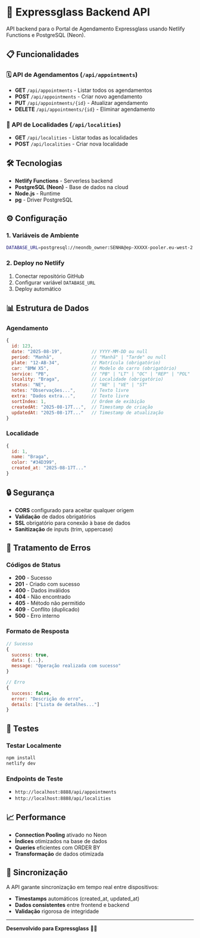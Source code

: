 # 🚀 Expressglass Backend API

API backend para o Portal de Agendamento Expressglass usando Netlify Functions e PostgreSQL (Neon).

## 📋 **Funcionalidades**

### **🗓️ API de Agendamentos (`/api/appointments`)**
- **GET** `/api/appointments` - Listar todos os agendamentos
- **POST** `/api/appointments` - Criar novo agendamento
- **PUT** `/api/appointments/{id}` - Atualizar agendamento
- **DELETE** `/api/appointments/{id}` - Eliminar agendamento

### **📍 API de Localidades (`/api/localities`)**
- **GET** `/api/localities` - Listar todas as localidades
- **POST** `/api/localities` - Criar nova localidade

## 🛠️ **Tecnologias**

- **Netlify Functions** - Serverless backend
- **PostgreSQL (Neon)** - Base de dados na cloud
- **Node.js** - Runtime
- **pg** - Driver PostgreSQL

## ⚙️ **Configuração**

### **1. Variáveis de Ambiente**
```bash
DATABASE_URL=postgresql://neondb_owner:SENHA@ep-XXXXX-pooler.eu-west-2.aws.neon.tech/neondb?sslmode=require
```

### **2. Deploy no Netlify**
1. Conectar repositório GitHub
2. Configurar variável `DATABASE_URL`
3. Deploy automático

## 📊 **Estrutura de Dados**

### **Agendamento**
```javascript
{
  id: 123,
  date: "2025-08-19",           // YYYY-MM-DD ou null
  period: "Manhã",              // "Manhã" | "Tarde" ou null
  plate: "12-AB-34",            // Matrícula (obrigatório)
  car: "BMW X5",                // Modelo do carro (obrigatório)
  service: "PB",                // "PB" | "LT" | "OC" | "REP" | "POL"
  locality: "Braga",            // Localidade (obrigatório)
  status: "NE",                 // "NE" | "VE" | "ST"
  notes: "Observações...",      // Texto livre
  extra: "Dados extra...",      // Texto livre
  sortIndex: 1,                 // Ordem de exibição
  createdAt: "2025-08-17T...",  // Timestamp de criação
  updatedAt: "2025-08-17T..."   // Timestamp de atualização
}
```

### **Localidade**
```javascript
{
  id: 1,
  name: "Braga",
  color: "#34D399",
  created_at: "2025-08-17T..."
}
```

## 🔒 **Segurança**

- **CORS** configurado para aceitar qualquer origem
- **Validação** de dados obrigatórios
- **SSL** obrigatório para conexão à base de dados
- **Sanitização** de inputs (trim, uppercase)

## 🐛 **Tratamento de Erros**

### **Códigos de Status**
- **200** - Sucesso
- **201** - Criado com sucesso
- **400** - Dados inválidos
- **404** - Não encontrado
- **405** - Método não permitido
- **409** - Conflito (duplicado)
- **500** - Erro interno

### **Formato de Resposta**
```javascript
// Sucesso
{
  success: true,
  data: {...},
  message: "Operação realizada com sucesso"
}

// Erro
{
  success: false,
  error: "Descrição do erro",
  details: ["Lista de detalhes..."]
}
```

## 🧪 **Testes**

### **Testar Localmente**
```bash
npm install
netlify dev
```

### **Endpoints de Teste**
- `http://localhost:8888/api/appointments`
- `http://localhost:8888/api/localities`

## 📈 **Performance**

- **Connection Pooling** ativado no Neon
- **Índices** otimizados na base de dados
- **Queries** eficientes com ORDER BY
- **Transformação** de dados otimizada

## 🔄 **Sincronização**

A API garante sincronização em tempo real entre dispositivos:
- **Timestamps** automáticos (created_at, updated_at)
- **Dados consistentes** entre frontend e backend
- **Validação** rigorosa de integridade

---

**Desenvolvido para Expressglass** 🚗💎

